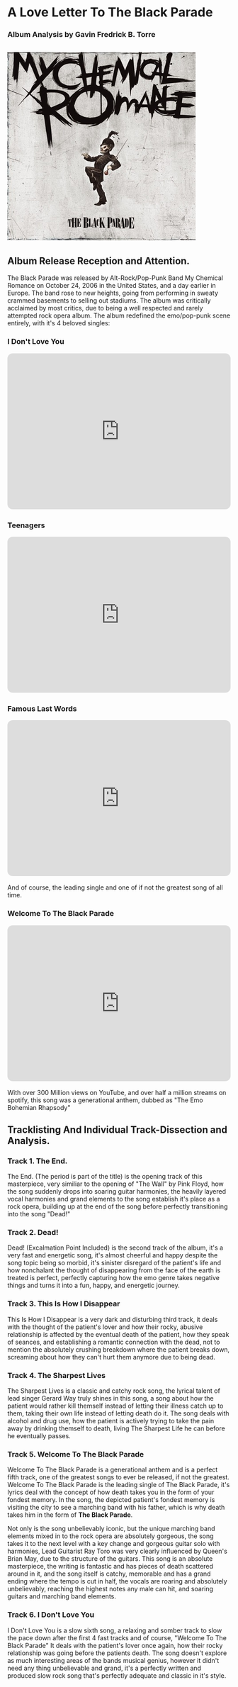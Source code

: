 # A Love Letter To The Black Parade
### Album Analysis by Gavin Fredrick B. Torre
![Album Cover](images/TBPCoverSmall.jpg)
---
## Album Release Reception and Attention.

The Black Parade was released by Alt-Rock/Pop-Punk Band My Chemical Romance on October 24, 2006 in the United States, and a day earlier in Europe.
The band rose to new heights, going from performing in sweaty crammed basements to selling out stadiums. The album was critically acclaimed by most
critics, due to being a well respected and rarely attempted rock opera album. The album redefined the emo/pop-punk scene entirely, with it's 4 
beloved singles:

### I Don't Love You 
<iframe style="border-radius:12px" src="https://open.spotify.com/embed/track/4RAOI1etsgbh5NP3T5R8rN?utm_source=generator" width="100%" height="352" frameBorder="0" allowfullscreen="" allow="autoplay; clipboard-write; encrypted-media; fullscreen; picture-in-picture" loading="lazy"></iframe>

### Teenagers
<iframe style="border-radius:12px" src="https://open.spotify.com/embed/track/7j31rVgGX9Q2blT92VBEA0?utm_source=generator" width="100%" height="352" frameBorder="0" allowfullscreen="" allow="autoplay; clipboard-write; encrypted-media; fullscreen; picture-in-picture" loading="lazy"></iframe>

### Famous Last Words
<iframe style="border-radius:12px" src="https://open.spotify.com/embed/track/2d6m2F4I7wCuAKtSsdhh83?utm_source=generator" width="100%" height="352" frameBorder="0" allowfullscreen="" allow="autoplay; clipboard-write; encrypted-media; fullscreen; picture-in-picture" loading="lazy"></iframe>



And of course, the leading single and one of if not the greatest song of all time.

### Welcome To The Black Parade
<iframe style="border-radius:12px" src="https://open.spotify.com/embed/track/5wQnmLuC1W7ATsArWACrgW?utm_source=generator" width="100%" height="352" frameBorder="0" allowfullscreen="" allow="autoplay; clipboard-write; encrypted-media; fullscreen; picture-in-picture" loading="lazy"></iframe>

With over 300 Million views on YouTube, and over half
a million streams on spotify, this song was a generational anthem, dubbed as "The Emo Bohemian Rhapsody"

## Tracklisting And Individual Track-Dissection and Analysis.

### Track 1. The End.

The End. (The period is part of the title) is the opening track of this masterpiece, very similiar to the opening of "The Wall" by Pink Floyd, how
the song suddenly drops into soaring guitar harmonies, the heavily layered vocal harmonies and grand elements to the song establish it's place as
a rock opera, building up at the end of the song before perfectly transitioning into the song "Dead!"

### Track 2. Dead!

Dead! (Excalmation Point Included) is the second track of the album, it's a very fast and energetic song, it's almost cheerful and happy despite
the song topic being so morbid, it's sinister disregard of the patient's life and how nonchalant the thought of disappearing from the face of the
earth is treated is perfect, perfectly capturing how the emo genre takes negative things and turns it into a fun, happy, and energetic journey.

### Track 3. This Is How I Disappear

This Is How I Disappear is a very dark and disturbing third track, it deals with the thought of the patient's lover and how their rocky, abusive relationship
is affected by the eventual death of the patient, how they speak of seances, and establishing a romantic connection with the dead, not to mention the absolutely
crushing breakdown where the patient breaks down, screaming about how they can't hurt them anymore due to being dead.

### Track 4. The Sharpest Lives

The Sharpest Lives is a classic and catchy rock song, the lyrical talent of lead singer Gerard Way truly shines in this song, a song about how the patient would
rather kill themself instead of letting their illness catch up to them, taking their own life instead of letting death do it. The song deals with alcohol and drug
use, how the patient is actively trying to take the pain away by drinking themself to death, living The Sharpest Life he can before he eventually passes.

### Track 5. Welcome To The Black Parade

Welcome To The Black Parade is a generational anthem and is a perfect fifth track, one of the greatest songs to ever be released, if not the greatest.
Welcome To The Black Parade is the leading single of The Black Parade, it's lyrics deal with the concept of how death takes you in the form of your fondest memory.
In the song, the depicted patient's fondest memory is visiting the city to see a marching band with his father, which is why death takes him in the form of **The Black Parade**.

Not only is the song unbelievably iconic, but the unique marching band elements mixed in to the rock opera are absolutely gorgeous, the song takes it to the next level
with a key change and gorgeous guitar solo with harmonies, Lead Guitarist Ray Toro was very clearly influenced by Queen's Brian May, due to the structure of the guitars.
This song is an absolute masterpiece, the writing is fantastic and has pieces of death scattered around in it, and the song itself is catchy, memorable and has a grand ending
where the tempo is cut in half, the vocals are roaring and absolutely unbelievably, reaching the highest notes any male can hit, and soaring guitars and marching band elements.

### Track 6. I Don't Love You

I Don't Love You is a slow sixth song, a relaxing and somber track to slow the pace down after the first 4 fast tracks and of course, "Welcome To The Black Parade" 
It deals with the patient's lover once again, how their rocky relationship was going before the patients death. The song doesn't explore as much interesting areas
of the bands musical genius, however it didn't need any thing unbelievable and grand, it's a perfectly written and produced slow rock song that's perfectly
adequate and classic in it's style.
